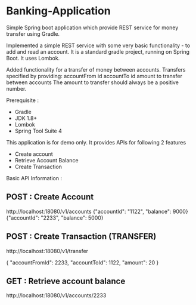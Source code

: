 # Banking-Application
Simple Spring boot application which provide REST service for money transfer using Gradle.

Implemented a simple REST service with some very basic functionality - to add and read an account.
It is a standard gradle project, running on Spring Boot. It uses Lombok.

Added functionality for a transfer of money between accounts. Transfers specified by providing:
accountFrom id
accountTo id
amount to transfer between accounts
The amount to transfer should always be a positive number. 

Prerequisite :
- Gradle
- JDK 1.8+
- Lombok
- Spring Tool Suite 4

This application is for demo only. It provides APIs for following 2 features
- Create account
- Retrieve Account Balance
- Create Transaction

Basic API Information :

POST : Create Account
------
http://localhost:18080/v1/accounts
{"accountId": "1122", "balance": 9000}
{"accountId": "2233", "balance": 5000}


POST : Create Transaction (TRANSFER)
------
http://localhost:18080/v1/transfer

{
  "accountFromId": 2233,
  "accountToId": 1122,
  "amount": 20
}


GET : Retrieve account balance
-----
http://localhost:18080/v1/accounts/2233
